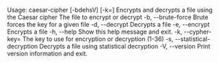 Usage: caesar-cipher [-bdehsV] [-k=<key>] <file>
Encrypts and decrypts a file using the Caesar cipher
<file>               The file to encrypt or decrypt
-b, --brute-force        Brute forces the key for a given file
-d, --decrypt            Decrypts a file
-e, --encrypt            Encrypts a file
-h, --help               Show this help message and exit.
-k, --cypher-key=<key>   The key to use for encryption or decryption (1-36)
-s, --statistical-decryption
Decrypts a file using statistical decryption
-V, --version            Print version information and exit.